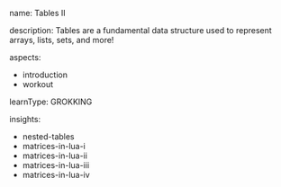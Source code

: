 name: Tables II

description: Tables are a fundamental data structure used to represent arrays, lists, sets, and more!

aspects:
  - introduction
  - workout

learnType: GROKKING

insights:
  - nested-tables
  - matrices-in-lua-i
  - matrices-in-lua-ii
  - matrices-in-lua-iii
  - matrices-in-lua-iv